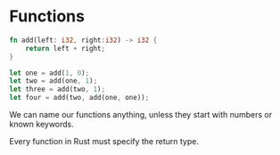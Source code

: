 # Functions

```rust
fn add(left: i32, right:i32) -> i32 {
    return left + right;
}

let one = add(1, 0);
let two = add(one, 1);
let three = add(two, 1);
let four = add(two, add(one, one));
```

We can name our functions anything, unless they start with numbers or known keywords.

Every function in Rust must specify the return type.
